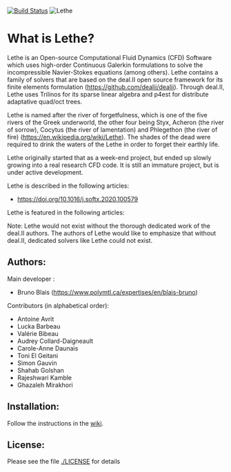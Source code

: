 [![Build Status](https://github.com/lethe-cfd/lethe/workflows/CI/badge.svg)](https://github.com/lethe-cfd/lethe/workflows/CI/badge.svg)
![Lethe](logo/logo_black.png?raw=true)
# What is Lethe?


Lethe is an Open-source Computational Fluid Dynamics (CFD) Software which uses high-order Continuous Galerkin formulations to solve the incompressible Navier-Stokes equations (among others). Lethe contains a family of solvers that are based on the deal.II open source framework for its finite elements formulation (https://github.com/dealii/dealii). Through deal.II, Lethe uses Trilinos for its sparse linear algebra and p4est for distribute adaptative quad/oct trees.

Lethe is named after the river of forgetfulness, which is one of the five rivers of the Greek underworld, the other four being Styx, Acheron (the river of sorrow), Cocytus (the river of lamentation) and Phlegethon (the river of fire) (https://en.wikipedia.org/wiki/Lethe). The shades of the dead were required to drink the waters of the Lethe in order to forget their earthly life.

Lethe originally started that as a week-end project, but ended up slowly growing into a real research CFD code. It is still an immature project, but is under active development.

Lethe is described in the following articles:
- https://doi.org/10.1016/j.softx.2020.100579

Lethe is featured in the following articles:


Note: Lethe would not exist without the thorough dedicated work of the deal.II authors. The authors of Lethe would like to emphasize that without deal.II, dedicated solvers like Lethe could not exist.

Authors:
--------
Main developer :
- Bruno Blais (https://www.polymtl.ca/expertises/en/blais-bruno)

Contributors (in alphabetical order):
- Antoine Avrit
- Lucka Barbeau
- Valérie Bibeau
- Audrey Collard-Daigneault
- Carole-Anne Daunais
- Toni El Geitani
- Simon Gauvin
- Shahab Golshan
- Rajeshwari Kamble
- Ghazaleh Mirakhori

Installation:
------------
Follow the instructions in the [wiki](https://github.com/lethe-cfd/lethe/wiki/Installation).

License:
--------
Please see the file [./LICENSE](LICENSE) for details
